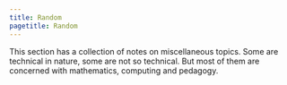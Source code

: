 ```yaml
---
title: Random
pagetitle: Random
---
```


This section has a collection of notes on miscellaneous topics. Some are technical in nature, some are not so technical. But most of them are concerned with mathematics, computing and pedagogy.